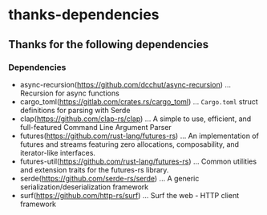 # thanks-dependencies

## Thanks for the following dependencies
### Dependencies
- async-recursion(https://github.com/dcchut/async-recursion) ... Recursion for async functions
- cargo_toml(https://gitlab.com/crates.rs/cargo_toml) ... `Cargo.toml` struct definitions for parsing with Serde
- clap(https://github.com/clap-rs/clap) ... A simple to use, efficient, and full-featured Command Line Argument Parser
- futures(https://github.com/rust-lang/futures-rs) ... An implementation of futures and streams featuring zero allocations, composability, and iterator-like interfaces. 
- futures-util(https://github.com/rust-lang/futures-rs) ... Common utilities and extension traits for the futures-rs library. 
- serde(https://github.com/serde-rs/serde) ... A generic serialization/deserialization framework
- surf(https://github.com/http-rs/surf) ... Surf the web - HTTP client framework

<!-- Generated by thanks-dependencies -->
